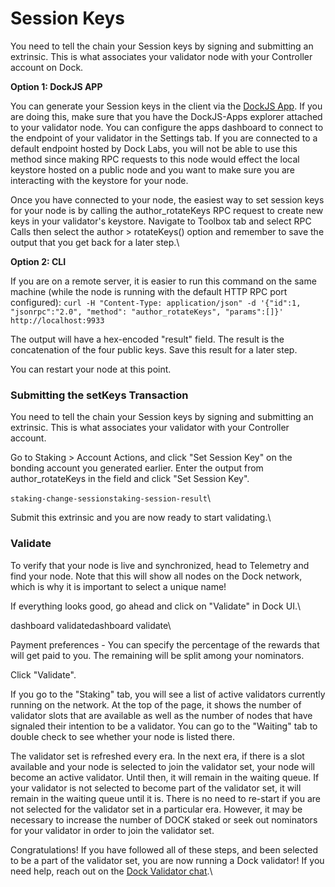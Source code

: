 # Session Keys

You need to tell the chain your Session keys by signing and submitting an extrinsic. This is what associates your validator node with your Controller account on Dock.

**Option 1: DockJS APP**

You can generate your Session keys in the client via the [DockJS App](http://fe.dock.io/). If you are doing this, make sure that you have the DockJS-Apps explorer attached to your validator node. You can configure the apps dashboard to connect to the endpoint of your validator in the Settings tab. If you are connected to a default endpoint hosted by Dock Labs, you will not be able to use this method since making RPC requests to this node would effect the local keystore hosted on a public node and you want to make sure you are interacting with the keystore for your node.

Once you have connected to your node, the easiest way to set session keys for your node is by calling the author\_rotateKeys RPC request to create new keys in your validator's keystore. Navigate to Toolbox tab and select RPC Calls then select the author > rotateKeys() option and remember to save the output that you get back for a later step.\


**Option 2: CLI**

If you are on a remote server, it is easier to run this command on the same machine (while the node is running with the default HTTP RPC port configured): `curl -H "Content-Type: application/json" -d '{"id":1, "jsonrpc":"2.0", "method": "author_rotateKeys", "params":[]}' http://localhost:9933`

The output will have a hex-encoded "result" field. The result is the concatenation of the four public keys. Save this result for a later step.

You can restart your node at this point.

### Submitting the setKeys Transaction

You need to tell the chain your Session keys by signing and submitting an extrinsic. This is what associates your validator with your Controller account.

Go to Staking > Account Actions, and click "Set Session Key" on the bonding account you generated earlier. Enter the output from author\_rotateKeys in the field and click "Set Session Key".

`staking-change-sessionstaking-session-result`\


Submit this extrinsic and you are now ready to start validating.\


### Validate

To verify that your node is live and synchronized, head to Telemetry and find your node. Note that this will show all nodes on the Dock network, which is why it is important to select a unique name!

If everything looks good, go ahead and click on "Validate" in Dock UI.\


dashboard validatedashboard validate\


Payment preferences - You can specify the percentage of the rewards that will get paid to you. The remaining will be split among your nominators.

Click "Validate".

If you go to the "Staking" tab, you will see a list of active validators currently running on the network. At the top of the page, it shows the number of validator slots that are available as well as the number of nodes that have signaled their intention to be a validator. You can go to the "Waiting" tab to double check to see whether your node is listed there.

The validator set is refreshed every era. In the next era, if there is a slot available and your node is selected to join the validator set, your node will become an active validator. Until then, it will remain in the waiting queue. If your validator is not selected to become part of the validator set, it will remain in the waiting queue until it is. There is no need to re-start if you are not selected for the validator set in a particular era. However, it may be necessary to increase the number of DOCK staked or seek out nominators for your validator in order to join the validator set.

Congratulations! If you have followed all of these steps, and been selected to be a part of the validator set, you are now running a Dock validator! If you need help, reach out on the [Dock Validator chat](https://riot.im/app/#/room/#!KpPIERdKQjLTTwsOkn:matrix.org).\
